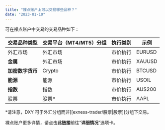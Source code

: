 ```yaml
---
title: "裸点账户上可以交易哪些品种？"
date: "2023-01-10"
---
```


可在裸点账户中交易的交易品种如下：

| 交易品种类型 | 交易平台（MT4/MT5）分组 | 执行类别 | 示例 |
| --- | --- | --- | --- |
| 外汇市场 | 外汇市场 | 市价执行 | EURUSD |
| **金属** | 外汇市场 | 市价执行 | XAUUSD |
| **加密数字货币** | Crypto | 市价执行 | BTCUSD |
| **能源** | 能源 | 市价执行 | USOIL |
| **指数** | 指数 | 市价执行 | AUS200 |
| 股票|股票* | 市价执行 | AAPL |

*请注意，DXY 可于外汇分组而非[[exness-trader/股票|股票]]分组下交易。

裸点账户更多详情，请点击**此链接**前往“**详细情况**”选项卡。
